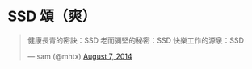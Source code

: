 # SSD 頌（爽）

<blockquote class="twitter-tweet" lang="en"><p>健康長青的密訣：SSD&#10;老而彌堅的秘密：SSD&#10;快樂工作的源泉：SSD</p>&mdash; sam (@mhtx) <a href="https://twitter.com/mhtx/statuses/497321311442862081">August 7, 2014</a></blockquote>
<script async src="//platform.twitter.com/widgets.js" charset="utf-8"></script>
